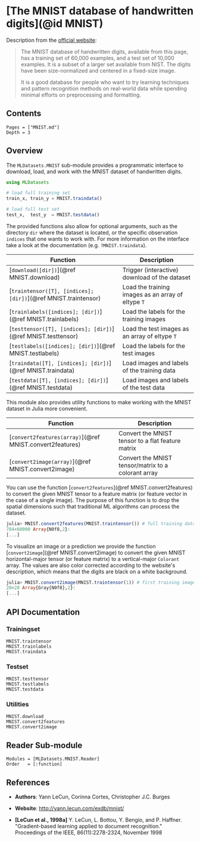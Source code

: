 # [The MNIST database of handwritten digits](@id MNIST)

Description from the [official website](http://yann.lecun.com/exdb/mnist/):

> The MNIST database of handwritten digits, available from this
> page, has a training set of 60,000 examples, and a test set of
> 10,000 examples. It is a subset of a larger set available from
> NIST. The digits have been size-normalized and centered in a
> fixed-size image.
>
> It is a good database for people who want to try learning
> techniques and pattern recognition methods on real-world data
> while spending minimal efforts on preprocessing and formatting.

## Contents

```@contents
Pages = ["MNIST.md"]
Depth = 3
```

## Overview

The `MLDatasets.MNIST` sub-module provides a programmatic
interface to download, load, and work with the MNIST dataset of
handwritten digits.

```julia
using MLDatasets

# load full training set
train_x, train_y = MNIST.traindata()

# load full test set
test_x,  test_y  = MNIST.testdata()
```

The provided functions also allow for optional arguments, such as
the directory `dir` where the dataset is located, or the specific
observation `indices` that one wants to work with. For more
information on the interface take a look at the documentation
(e.g. `?MNIST.traindata`).

Function | Description
---------|-------------
[`download([dir])`](@ref MNIST.download) | Trigger (interactive) download of the dataset
[`traintensor([T], [indices]; [dir])`](@ref MNIST.traintensor) | Load the training images as an array of eltype `T`
[`trainlabels([indices]; [dir])`](@ref MNIST.trainlabels) | Load the labels for the training images
[`testtensor([T], [indices]; [dir])`](@ref MNIST.testtensor) | Load the test images as an array of eltype `T`
[`testlabels([indices]; [dir])`](@ref MNIST.testlabels) | Load the labels for the test images
[`traindata([T], [indices]; [dir])`](@ref MNIST.traindata) | Load images and labels of the training data
[`testdata([T], [indices]; [dir])`](@ref MNIST.testdata) | Load images and labels of the test data

This module also provides utility functions to make working with
the MNIST dataset in Julia more convenient.

Function | Description
---------|-------------
[`convert2features(array)`](@ref MNIST.convert2features) | Convert the MNIST tensor to a flat feature matrix
[`convert2image(array)`](@ref MNIST.convert2image) | Convert the MNIST tensor/matrix to a colorant array

You can use the function [`convert2features`](@ref
MNIST.convert2features) to convert the given MNIST tensor to a
feature matrix (or feature vector in the case of a single image).
The purpose of this function is to drop the spatial dimensions
such that traditional ML algorithms can process the dataset.

```julia
julia> MNIST.convert2features(MNIST.traintensor()) # full training data
784×60000 Array{N0f8,2}:
[...]
```

To visualize an image or a prediction we provide the function
[`convert2image`](@ref MNIST.convert2image) to convert the given
MNIST horizontal-major tensor (or feature matrix) to a
vertical-major `Colorant` array. The values are also color
corrected according to the website's description, which means
that the digits are black on a white background.

```julia
julia> MNIST.convert2image(MNIST.traintensor(1)) # first training image
28×28 Array{Gray{N0f8},2}:
[...]
```

## API Documentation

### Trainingset

```@docs
MNIST.traintensor
MNIST.trainlabels
MNIST.traindata
```

### Testset

```@docs
MNIST.testtensor
MNIST.testlabels
MNIST.testdata
```

### Utilities

```@docs
MNIST.download
MNIST.convert2features
MNIST.convert2image
```

## Reader Sub-module

```@autodocs
Modules = [MLDatasets.MNIST.Reader]
Order   = [:function]
```

## References

- **Authors**: Yann LeCun, Corinna Cortes, Christopher J.C. Burges

- **Website**: http://yann.lecun.com/exdb/mnist/

- **[LeCun et al., 1998a]** Y. LeCun, L. Bottou, Y. Bengio, and P. Haffner. "Gradient-based learning applied to document recognition." Proceedings of the IEEE, 86(11):2278-2324, November 1998
